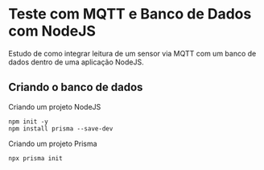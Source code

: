 # Teste com MQTT e Banco de Dados com NodeJS
Estudo de como integrar leitura de um sensor via MQTT com um banco de dados dentro de uma aplicação NodeJS. 

## Criando o banco de dados 

Criando um projeto NodeJS
```
npm init -y
npm install prisma --save-dev
```

Criando um projeto Prisma
```
npx prisma init
```

